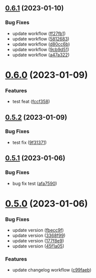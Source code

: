 ## [0.6.1](https://github.com/joshlynchONS/pytest_demo/compare/v0.6.0...v0.6.1) (2023-01-10)


### Bug Fixes

* update workflow ([ff27fb1](https://github.com/joshlynchONS/pytest_demo/commit/ff27fb1f7e377d431e2e1fe71d28758f01305a13))
* update workflow ([5812683](https://github.com/joshlynchONS/pytest_demo/commit/581268370da812be382ecb3921245e4c5596b383))
* update workflow ([d80cc6b](https://github.com/joshlynchONS/pytest_demo/commit/d80cc6bc662555b6941ac0850b77cac13f631489))
* update workflow ([9cb9d51](https://github.com/joshlynchONS/pytest_demo/commit/9cb9d51e33f83b416057b4844f8907a72a69e779))
* update workflow ([a47a322](https://github.com/joshlynchONS/pytest_demo/commit/a47a32251e8ed8204b4a560fcbb3c5aa92116b27))



# [0.6.0](https://github.com/joshlynchONS/pytest_demo/compare/v0.5.2...v0.6.0) (2023-01-09)


### Features

* test feat ([fccf358](https://github.com/joshlynchONS/pytest_demo/commit/fccf358bfc8b8366ad7817921168ee406d201ca2))



## [0.5.2](https://github.com/joshlynchONS/pytest_demo/compare/v0.5.1...v0.5.2) (2023-01-09)


### Bug Fixes

* test fix ([9f31371](https://github.com/joshlynchONS/pytest_demo/commit/9f31371ea55500e3fa642f825d93a36f79582104))



## [0.5.1](https://github.com/joshlynchONS/pytest_demo/compare/v0.5.0...v0.5.1) (2023-01-06)


### Bug Fixes

* bug fix test ([afa7590](https://github.com/joshlynchONS/pytest_demo/commit/afa7590eb35c92cf7bb450e588ecdc300cf4d3d9))



# [0.5.0](https://github.com/joshlynchONS/pytest_demo/compare/v0.4.3...v0.5.0) (2023-01-06)


### Bug Fixes

* update version ([fbecc9f](https://github.com/joshlynchONS/pytest_demo/commit/fbecc9f68a00ac70fceb15ebb732029c010bb646))
* update version ([3368f99](https://github.com/joshlynchONS/pytest_demo/commit/3368f99e68cc4b834098280e43eafbbcb3ab23ec))
* update version ([177f8e9](https://github.com/joshlynchONS/pytest_demo/commit/177f8e9fb78a808a30fb946df70d5d738c40c65d))
* update version ([45f1a05](https://github.com/joshlynchONS/pytest_demo/commit/45f1a0589f83926ac19809c0db44a8c7bf282cf2))


### Features

* update changelog workflow ([c99faeb](https://github.com/joshlynchONS/pytest_demo/commit/c99faebc0feba65089fd407fcdcbf94c7e3a00c1))



